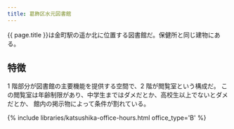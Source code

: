 ```yaml
---
title: 葛飾区水元図書館
---
```


{{ page.title }}は金町駅の遥か北に位置する図書館だ。保健所と同じ建物にある。

## 特徴

1 階部分が図書館の主要機能を提供する空間で、2 階が閲覧室という構成だ。
この閲覧室は年齢制限があり、中学生まではダメだとか、高校生以上でないとダメだとか、
館内の掲示物によって条件が割れている。

{% include libraries/katsushika-office-hours.html office_type='B' %}
